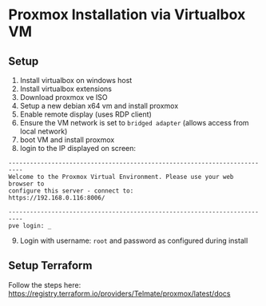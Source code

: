 # Proxmox Installation via Virtualbox VM

## Setup

1. Install virtualbox on windows host
2. Install virtualbox extensions 
3. Download proxmox ve ISO
4. Setup a new debian x64 vm and install proxmox
5. Enable remote display (uses RDP client)
6. Ensure the VM network is set to `bridged adapter` (allows access from local network)
7. boot VM and install proxmox
8. login to the IP displayed on screen:

```shell
--------------------------------------------------------------------------
Welcome to the Proxmox Virtual Environment. Please use your web browser to 
configure this server - connect to:
https://192.168.0.116:8006/

--------------------------------------------------------------------------
pve login: _
```

9. Login with username: `root` and password as configured during install

## Setup Terraform

Follow the steps here: https://registry.terraform.io/providers/Telmate/proxmox/latest/docs